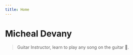 ```yaml
---
title: Home
---
```


# Micheal Devany

> Guitar Instructor, learn to play any song on the guitar 🎸.
